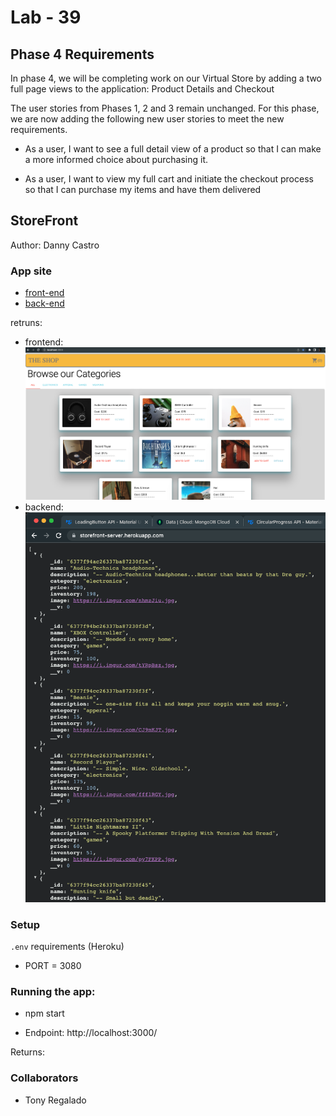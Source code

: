 # Lab - 39

## Phase 4 Requirements

In phase 4, we will be completing work on our Virtual Store by adding a two full page views to the application: Product Details and Checkout

The user stories from Phases 1, 2 and 3 remain unchanged. For this phase, we are now adding the following new user stories to meet the new requirements.

- As a user, I want to see a full detail view of a product so that I can make a more informed choice about purchasing it.

- As a user, I want to view my full cart and initiate the checkout process so that I can purchase my items and have them delivered

## StoreFront

Author: Danny Castro

### App site

- [front-end](https://main--dannys-storefront.netlify.app/)
- [back-end](https://storefront-server.herokuapp.com)

retruns:

- frontend:
  ![App](../src/assets/images/storeFront-main.png)
- backend:
  ![Heroku](../src/assets/images/storeFront-Heroku.png)

### Setup

`.env` requirements (Heroku)

- PORT = 3080

### Running the app:

- npm start

- Endpoint: http://localhost:3000/

Returns:

### Collaborators

- Tony Regalado
